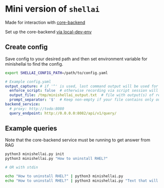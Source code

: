 # Mini version of `shellai`

Made for interaction with [core-backend](https://gitlab.cee.redhat.com/rhel-lightspeed/enhanced-shell/core-backend)

Set up the core-backend [via local-dev-env](https://gitlab.cee.redhat.com/rhel-lightspeed/enhanced-shell/local-dev-env)

## Create config

Save config to your desired path and then set environment variable for minishellai to find the config.

```sh
export SHELLAI_CONFIG_PATH=/path/to/config.yaml
```

```yml
# Example config.yaml
output_capture: # if '^' is used, last command output will be used for query context
  enforce_script: false  # otherwise recording via script session will be enforced
  output_file: /tmp/minishellai_output.txt  # file with output(s) of regular commands (e.g. ls, echo, etc.)
  prompt_separator: '$'  # Keep non-empty if your file contains only output of commands (not prompt itself)
backend_service:
  # proxy: http://todo:8080
  query_endpoint: http://0.0.0.0:8082/api/v1/query/


```

## Example queries

Note that the core-backend service must be running to get answer from RAG

```sh
python3 minishellai.py init
python3 minishellai.py "How to uninstall RHEL?"

# OR with stdin

echo "How to uninstall RHEL?" | python3 minishellai.py
echo "How to uninstall RHEL?" | python3 minishellai.py "Text that will be appended to the stdin"
```
